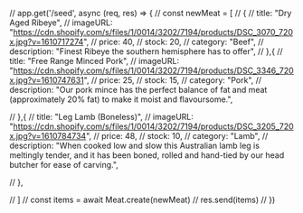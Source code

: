 // app.get('/seed', async (req, res) => {
//   const newMeat = [
//     {
//       title: "Dry Aged Ribeye",
//       imageURL: "https://cdn.shopify.com/s/files/1/0014/3202/7194/products/DSC_3070_720x.jpg?v=1610717274",
//       price: 40,
//       stock: 20,
//       category: "Beef",
//       description: "Finest Ribeye the southern hemisphere has to offer",
//     },{
//       title: "Free Range Minced Pork",
//       imageURL: "https://cdn.shopify.com/s/files/1/0014/3202/7194/products/DSC_3346_720x.jpg?v=1610747631",
//       price: 25,
//       stock: 15,
//       category: "Pork",
//       description: "Our pork mince has the perfect balance of fat and meat (approximately 20% fat) to make it moist and flavoursome.",

//     },{
//       title: "Leg Lamb (Boneless)",
//       imageURL: "https://cdn.shopify.com/s/files/1/0014/3202/7194/products/DSC_3205_720x.jpg?v=1610784734",
//       price: 48,
//       stock: 10,
//       category: "Lamb",
//       description: "When cooked low and slow this Australian lamb leg is meltingly tender, and it has been boned, rolled and hand-tied by our head butcher for ease of carving.",

//     },

//   ]
//   const items = await Meat.create(newMeat)
//   res.send(items)
// })